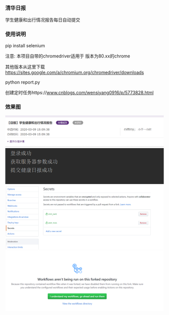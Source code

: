 ### 清华日报

学生健康和出行情况报告每日自动提交

### 使用说明

pip install selenium


注意:
本项目自带的chromedriver适用于 版本为80.xx的chrome

其他版本从这里下载 https://sites.google.com/a/chromium.org/chromedriver/downloads

python report.py

创建定时任务https://www.cnblogs.com/wensiyang0916/p/5773828.html

### 效果图
![效果图1](https://github.com/naihaishy/TsinghuaDailyReport/blob/master/results/a.png) 
![效果图2](https://github.com/naihaishy/TsinghuaDailyReport/blob/master/results/b.png) 
![效果图3](https://github.com/naihaishy/TsinghuaDailyReport/blob/master/results/c.png) 
![效果图4](https://github.com/naihaishy/TsinghuaDailyReport/blob/master/results/d.png) 
